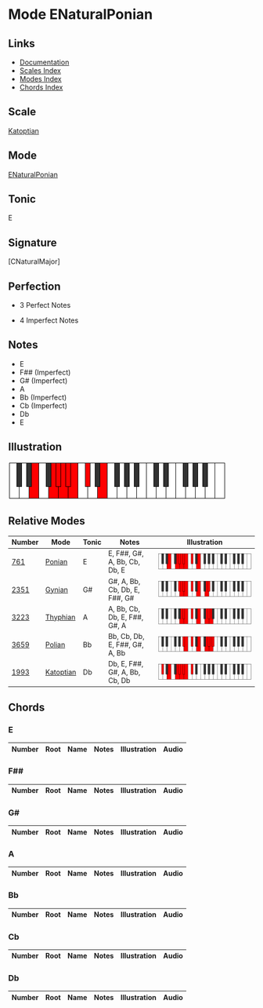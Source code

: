 # Mode ENaturalPonian

## Links

- [Documentation](index.md)
- [Scales Index](Scales.md)
- [Modes Index](Modes.md)
- [Chords Index](Chords.md)

## Scale

[Katoptian](ScaleKatoptian.md)

## Mode

[ENaturalPonian](ModeENaturalPonian.md)

## Tonic

E

## Signature

[CNaturalMajor]

## Perfection

 - 3 Perfect Notes

 - 4 Imperfect Notes

## Notes

- E
- F## (Imperfect)
- G# (Imperfect)
- A
- Bb (Imperfect)
- Cb (Imperfect)
- Db
- E

## Illustration

![ENaturalPonian](ModeENaturalPonian.png)

## Relative Modes

| Number | Mode | Tonic | Notes | Illustration |
|--------|------|-------|-------|--------------|
| [761](https://ianring.com/musictheory/scales/761) | [Ponian](ModePonian.md) | E | E, F##, G#, A, Bb, Cb, Db, E | ![ENaturalPonian](ModeENaturalPonian.png) |
| [2351](https://ianring.com/musictheory/scales/2351) | [Gynian](ModeGynian.md) | G# | G#, A, Bb, Cb, Db, E, F##, G# | ![GSharpGynian](ModeGSharpGynian.png) |
| [3223](https://ianring.com/musictheory/scales/3223) | [Thyphian](ModeThyphian.md) | A | A, Bb, Cb, Db, E, F##, G#, A | ![ANaturalThyphian](ModeANaturalThyphian.png) |
| [3659](https://ianring.com/musictheory/scales/3659) | [Polian](ModePolian.md) | Bb | Bb, Cb, Db, E, F##, G#, A, Bb | ![BFlatPolian](ModeBFlatPolian.png) |
| [1993](https://ianring.com/musictheory/scales/1993) | [Katoptian](ModeKatoptian.md) | Db | Db, E, F##, G#, A, Bb, Cb, Db | ![DFlatKatoptian](ModeDFlatKatoptian.png) |

## Chords

### E

| Number | Root | Name | Notes | Illustration | Audio |
|--------|------|------|-------|--------------|-------|

### F##

| Number | Root | Name | Notes | Illustration | Audio |
|--------|------|------|-------|--------------|-------|

### G#

| Number | Root | Name | Notes | Illustration | Audio |
|--------|------|------|-------|--------------|-------|

### A

| Number | Root | Name | Notes | Illustration | Audio |
|--------|------|------|-------|--------------|-------|

### Bb

| Number | Root | Name | Notes | Illustration | Audio |
|--------|------|------|-------|--------------|-------|

### Cb

| Number | Root | Name | Notes | Illustration | Audio |
|--------|------|------|-------|--------------|-------|

### Db

| Number | Root | Name | Notes | Illustration | Audio |
|--------|------|------|-------|--------------|-------|

